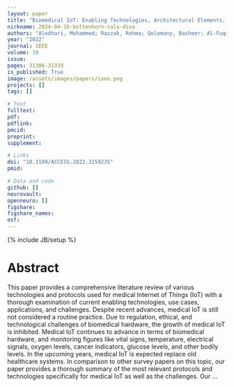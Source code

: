 ```yaml
---
layout: paper
title: "Biomedical IoT: Enabling Technologies, Architectural Elements, Challenges, and Future Directions"
nickname: 2024-04-16-bottenhorn-salo-diva
authors: "Aledhari, Mohammed; Razzak, Rehma; Qolomany, Basheer; Al-Fuqaha, Ala; Saeed, Fahad; "
year: "2022"
journal: IEEE
volume: 10
issue:
pages: 31306-31339
is_published: True
image: /assets/images/papers/ieee.png
projects: []
tags: []

# Text
fulltext:
pdf:
pdflink:
pmcid:
preprint: 
supplement:

# Links
doi: "10.1109/ACCESS.2022.3159235"
pmid:

# Data and code
github: []
neurovault:
openneuro: []
figshare:
figshare_names:
osf:
---
```

{% include JB/setup %}

# Abstract

This paper provides a comprehensive literature review of various technologies and protocols used for medical Internet of Things (IoT) with a thorough examination of current enabling technologies, use cases, applications, and challenges. Despite recent advances, medical IoT is still not considered a routine practice. Due to regulation, ethical, and technological challenges of biomedical hardware, the growth of medical IoT is inhibited. Medical IoT continues to advance in terms of biomedical hardware, and monitoring figures like vital signs, temperature, electrical signals, oxygen levels, cancer indicators, glucose levels, and other bodily levels. In the upcoming years, medical IoT is expected replace old healthcare systems. In comparison to other survey papers on this topic, our paper provides a thorough summary of the most relevant protocols and technologies specifically for medical IoT as well as the challenges. Our …
